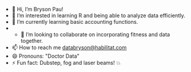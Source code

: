 - 👋 Hi, I’m Bryson Pau!
- 👀 I’m interested in learning R and being able to analyze data efficiently.
- 🌱 I’m currently learning basic accounting functions.
- - 💞️ I’m looking to collaborate on incorporating fitness and data together.
- 📫 How to reach me databryson@habilitat.com
- 😄 Pronouns: "Doctor Data"
- ⚡ Fun fact: Dubstep, fog and laser beams! 💥

<!---
Bpau013/Bpau013 is a ✨ special ✨ repository because its `README.md` (this file) appears on your GitHub profile.
You can click the Preview link to take a look at your changes.
--->
